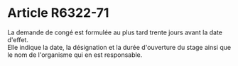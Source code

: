 # Article R6322-71

  
La demande de congé est formulée au plus tard trente jours avant la date d'effet.   
Elle indique la date, la désignation et la durée d'ouverture du stage ainsi que le nom de l'organisme qui en est responsable.